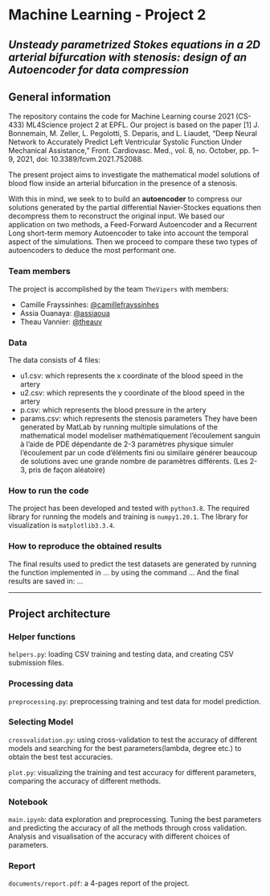 # Machine Learning - Project 2 

## *Unsteady parametrized Stokes equations in a 2D arterial bifurcation with stenosis: design of an Autoencoder for data compression*

## General information 

The repository contains the code for Machine Learning course 2021 (CS-433) ML4Science project 2 at EPFL. Our project is based on the paper [1] J. Bonnemain, M. Zeller, L. Pegolotti, S. Deparis, and L. Liaudet, “Deep Neural Network to Accurately Predict Left Ventricular Systolic Function Under Mechanical Assistance,” Front. Cardiovasc. Med., vol. 8, no. October, pp. 1–9, 2021, doi: 10.3389/fcvm.2021.752088.   

The present project aims to investigate the mathematical model solutions of blood flow inside an arterial bifurcation in the presence of a stenosis. 

With this in mind, we seek to to build an __autoencoder__ to compress our solutions generated by the partial differential Navier-Stockes equations then decompress them to reconstruct the original input. We based our application on two methods, a Feed-Forward Autoencoder and a Recurrent Long short-term memory Autoencoder to take into account the temporal aspect of the simulations. Then we proceed to compare these two types of autoencoders to deduce the most performant one. 

### Team members
The project is accomplished by the team `TheVipers` with members:

- Camille Frayssinhes: [@camillefrayssinhes](https://github.com/camillefrayssinhes)
- Assia Ouanaya: [@assiaoua](https://github.com/assiaoua)
- Theau Vannier: [@theauv](https://github.com/theauv)

### Data
The data consists of 4 files: 
- u1.csv: which represents the x coordinate of the blood speed in the artery
- u2.csv: which represents the y coordinate of the blood speed in the artery
- p.csv: which represents the blood pressure in the artery
- params.csv: which represents the stenosis parameters
They have been generated by MatLab by running multiple simulations of the mathematical model 
modeliser mathématiquement l’écoulement sanguin à l’aide de PDE dépendante de 2-3 paramètres physique
simuler l’écoulement par un code d’éléments fini ou similaire
générer beaucoup de solutions avec une grande nombre de paramètres différents. (Les 2-3, pris de façon aléatoire)

### How to run the code
The project has been developed and tested with `python3.8`.
The required library for running the models and training is `numpy1.20.1`.
The library for visualization is `matplotlib3.3.4`.

### How to reproduce the obtained results

The final results used to predict the test datasets are generated by running the function implemented in ... by using the command ...
And the final results are saved in: ...

***
## Project architecture

### Helper functions

`helpers.py`: loading CSV training and testing data, and creating CSV submission files.

### Processing data 

`preprocessing.py`: preprocessing training and test data for model prediction.


### Selecting Model

`crossvalidation.py`: using cross-validation to test the accuracy of different models and searching for the best parameters(lambda, degree etc.) to obtain the best test accuracies.

`plot.py`: visualizing the training and test accuracy for different parameters, comparing the accuracy of different methods.

### Notebook

`main.ipynb`: data exploration and preprocessing. Tuning the best parameters and predicting the accuracy of all the methods through cross validation. Analysis and visualisation of the accuracy with different choices of parameters.



### Report

`documents/report.pdf`: a 4-pages report of the project.



